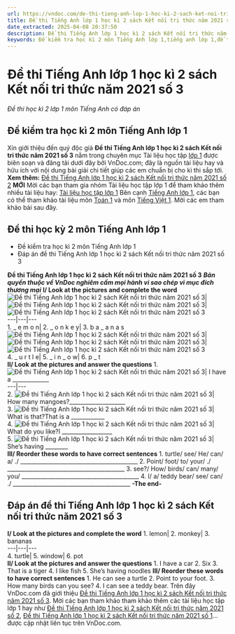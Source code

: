 ```yaml
---
url: https://vndoc.com/de-thi-tieng-anh-lop-1-hoc-ki-2-sach-ket-noi-tri-thuc-nam-2021-so-3-231292
title: Đề thi Tiếng Anh lớp 1 học kì 2 sách Kết nối tri thức năm 2021 số 3 - Đề thi học kì 2 lớp 1 môn Tiếng Anh có đáp án - VnDoc.com
date_extracted: 2025-04-08 20:37:50
description: Đề thi Tiếng Anh lớp 1 học kì 2 sách Kết nối tri thức năm 2021 số 3 do VnDoc.com biên soạn và đăng tải sẽ là nguồn tài liệu hữu ích cho các em nâng cao hiệu quả học tập.
keywords: Đề kiểm tra học kì 2 môn Tiếng Anh lớp 1,tiếng anh lớp 1,đề thi học kì 2 lớp 1,đề thi học kì 2 môn anh lớp 1,đề kiểm tra học kì 2 lớp 1,đề thi học kì 2 lớp 1 môn tiếng anh,đề kiểm tra tiếng anh lớp 1 học kì 2,đề kiểm tra kì 2 lớp 1 môn anh năm 2021,bộ đề thi học kì 2 lớp 1 môn Tiếng anh,Đề thi kì 2 lớp 1 môn tiếng Anh,de kiểm tra tiếng anh lớp 1 học kì 2,đề thi tiếng anh lớp 1 học kì 2,bài kiểm tra tiếng anh lớp 1 học kì 2
---
```


# Đề thi Tiếng Anh lớp 1 học kì 2 sách Kết nối tri thức năm 2021 số 3
 _Đề thi học kì 2 lớp 1 môn Tiếng Anh có đáp án_
## Đề kiểm tra học kì 2 môn Tiếng Anh lớp 1
Xin giới thiệu đến quý độc giả **Đề thi Tiếng Anh lớp 1 học kì 2 sách Kết nối tri thức năm 2021 số 3** nằm trong chuyên mục Tài liệu học tập [lớp 1](<https://vndoc.com/tai-lieu-hoc-tap-lop1>) được biên soạn và đăng tải dưới đây bởi VnDoc.com; đây là nguồn tài liệu hay và hữu ích với nội dung bài giải chi tiết giúp các em chuẩn bị cho kì thi sắp tới.
**Xem thêm:** [Đề thi Tiếng Anh lớp 1 học kì 2 sách Kết nối tri thức năm 2021 số 2](<https://vndoc.com/de-thi-tieng-anh-lop-1-hoc-ki-2-sach-ket-noi-tri-thuc-nam-2021-so-2-230708>) **MỚI**
Mời các bạn tham gia nhóm Tài liệu học tập lớp 1 để tham khảo thêm nhiều tài liệu hay: [Tài liệu học tập lớp 1](</goto?u=aHR0cHM6Ly93d3cuZmFjZWJvb2suY29tL2dyb3Vwcy9UYWkubGlldS5ob2MudGFwLmxvcC4xLlZORE9D>)
Bên cạnh [Tiếng Anh lớp 1](<https://vndoc.com/tieng-anh-lop-1-chan-troi-sang-tao>), các bạn có thể tham khảo tài liệu môn [Toán 1](<https://vndoc.com/toan-lop1>) và môn [Tiếng Việt 1](<https://vndoc.com/tieng-viet-lop1>). Mời các em tham khảo bài sau đây.
## Đề thi học kỳ 2 môn Tiếng Anh lớp 1
  * Đề kiểm tra học kì 2 môn Tiếng Anh lớp 1
  * Đáp án đề thi Tiếng Anh lớp 1 học kì 2 sách Kết nối tri thức năm 2021 số 3

**Đề thi Tiếng Anh lớp 1 học kì 2 sách Kết nối tri thức năm 2021 số 3**
 _**Bản quyền thuộc về VnDoc nghiêm cấm mọi hành vi sao chép vì mục đích thương mại**_
**I/ Look at the pictures and complete the word**
![Đề thi Tiếng Anh lớp 1 học kì 2 sách Kết nối tri thức năm 2021 số 3](https://i.vdoc.vn/data/image/2021/04/29/de-thi-tieng-anh-lop-1-hoc-ki-2-sach-ket-noi-tri-thuc-nam-2021-so-3-1.png)| ![Đề thi Tiếng Anh lớp 1 học kì 2 sách Kết nối tri thức năm 2021 số 3](https://i.vdoc.vn/data/image/2021/04/29/de-thi-tieng-anh-lop-1-hoc-ki-2-sach-ket-noi-tri-thuc-nam-2021-so-3-2.jpg)| ![Đề thi Tiếng Anh lớp 1 học kì 2 sách Kết nối tri thức năm 2021 số 3](https://i.vdoc.vn/data/image/2021/04/29/de-thi-tieng-anh-lop-1-hoc-ki-2-sach-ket-noi-tri-thuc-nam-2021-so-3-3.jpg)  
---|---|---  
1\. \_ e m o n| 2\. \_ o n k e y| 3\. b a \_ a n a s  
![Đề thi Tiếng Anh lớp 1 học kì 2 sách Kết nối tri thức năm 2021 số 3](https://i.vdoc.vn/data/image/2021/04/29/de-thi-tieng-anh-lop-1-hoc-ki-2-sach-ket-noi-tri-thuc-nam-2021-so-3-4.jpg)| ![Đề thi Tiếng Anh lớp 1 học kì 2 sách Kết nối tri thức năm 2021 số 3](https://i.vdoc.vn/data/image/2021/04/29/de-thi-tieng-anh-lop-1-hoc-ki-2-sach-ket-noi-tri-thuc-nam-2021-so-3-5.png)| ![Đề thi Tiếng Anh lớp 1 học kì 2 sách Kết nối tri thức năm 2021 số 3](https://i.vdoc.vn/data/image/2021/04/29/de-thi-tieng-anh-lop-1-hoc-ki-2-sach-ket-noi-tri-thuc-nam-2021-so-3-6.png)  
4\. \_ u r t l e| 5\. \_ i n \_ o w| 6\. p \_ t  
**II/ Look at the pictures and answer the questions**
1\. ![Đề thi Tiếng Anh lớp 1 học kì 2 sách Kết nối tri thức năm 2021 số 3](https://i.vdoc.vn/data/image/2021/04/29/de-thi-tieng-anh-lop-1-hoc-ki-2-sach-ket-noi-tri-thuc-nam-2021-so-3-7.jpg)| I have a \_\_\_\_\_\_\_\_\_\_\_\_\_  
---|---  
2\. ![Đề thi Tiếng Anh lớp 1 học kì 2 sách Kết nối tri thức năm 2021 số 3](https://i.vdoc.vn/data/image/2021/04/29/de-thi-tieng-anh-lop-1-hoc-ki-2-sach-ket-noi-tri-thuc-nam-2021-so-3-8.jpg)| How many mangoes?\_\_\_\_\_\_\_\_\_\_\_\_\_\_\_\_\_\_\_\_  
3\. ![Đề thi Tiếng Anh lớp 1 học kì 2 sách Kết nối tri thức năm 2021 số 3](https://i.vdoc.vn/data/image/2021/04/29/de-thi-tieng-anh-lop-1-hoc-ki-2-sach-ket-noi-tri-thuc-nam-2021-so-3-9.jpg)| What is that?That is a \_\_\_\_\_\_\_\_\_\_\_\_  
4\. ![Đề thi Tiếng Anh lớp 1 học kì 2 sách Kết nối tri thức năm 2021 số 3](https://i.vdoc.vn/data/image/2021/04/29/de-thi-tieng-anh-lop-1-hoc-ki-2-sach-ket-noi-tri-thuc-nam-2021-so-3-10.png)| What do you like?I \_\_\_\_\_\_\_\_\_\_\_\_\_\_\_\_\_\_  
5\. ![Đề thi Tiếng Anh lớp 1 học kì 2 sách Kết nối tri thức năm 2021 số 3](https://i.vdoc.vn/data/image/2021/04/29/de-thi-tieng-anh-lop-1-hoc-ki-2-sach-ket-noi-tri-thuc-nam-2021-so-3-11.jpg)| She’s having \_\_\_\_\_\_\_\_  
**III/ Reorder these words to have correct sentences**
1\. turtle/ see/ He/ can/ a/ ./
\_\_\_\_\_\_\_\_\_\_\_\_\_\_\_\_\_\_\_\_\_\_\_\_\_\_\_\_\_\_\_\_\_\_\_\_\_\_\_\_\_\_
2\. Point/ foot/ to/ your/ ./
\_\_\_\_\_\_\_\_\_\_\_\_\_\_\_\_\_\_\_\_\_\_\_\_\_\_\_\_\_\_\_\_\_\_\_\_\_\_\_\_\_\_
3\. see?/ How/ birds/ can/ many/ you/
\_\_\_\_\_\_\_\_\_\_\_\_\_\_\_\_\_\_\_\_\_\_\_\_\_\_\_\_\_\_\_\_\_\_\_\_\_\_\_\_\_\_
4\. I/ a/ teddy bear/ see/ can/ ./
\_\_\_\_\_\_\_\_\_\_\_\_\_\_\_\_\_\_\_\_\_\_\_\_\_\_\_\_\_\_\_\_\_\_\_\_\_\_\_\_\_\_
**-The end-**
## Đáp án đề thi Tiếng Anh lớp 1 học kì 2 sách Kết nối tri thức năm 2021 số 3
**I/ Look at the pictures and complete the word**
1\. lemon| 2\. monkey| 3\. bananas  
---|---|---  
4\. turtle| 5\. window| 6\. pot  
**II/ Look at the pictures and answer the questions**
1\. I have a car
2\. Six
3\. That is a tiger
4\. I like fish
5\. She’s having noodles
**III/ Reorder these words to have correct sentences**
1\. He can see a turtle
2\. Point to your foot.
3\. How many birds can you see?
4\. I can see a teddy bear.
Trên đây VnDoc.com đã giới thiệu [Đề thi Tiếng Anh lớp 1 học kì 2 sách Kết nối tri thức năm 2021 số 3](<https://vndoc.com/de-thi-tieng-anh-lop-1-hoc-ki-2-sach-ket-noi-tri-thuc-nam-2021-so-3-231292>). Mời các bạn tham khảo tham khảo thêm các tài liệu học tập lớp 1 hay như [Đề thi Tiếng Anh lớp 1 học kì 2 sách Kết nối tri thức năm 2021 số 2](<https://vndoc.com/de-thi-tieng-anh-lop-1-hoc-ki-2-sach-ket-noi-tri-thuc-nam-2021-so-2-230708>), [Đề thi Tiếng Anh lớp 1 học kì 2 sách Kết nối tri thức năm 2021 số 1](<https://vndoc.com/de-thi-tieng-anh-lop-1-hoc-ki-2-sach-ket-noi-tri-thuc-nam-2021-so-1-230336>)... được cập nhật liên tục trên VnDoc.com.
